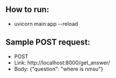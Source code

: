 ## How to run:
 - uvicorn main:app --reload
## Sample POST request:
 - POST
 - Link: http://localhost:8000/get_answer/
 - Body: {"question": "where is nmsu"}